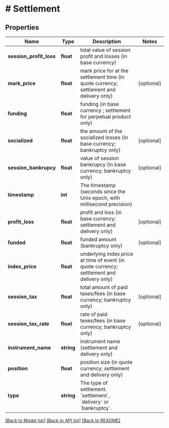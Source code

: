 # # Settlement

## Properties

Name | Type | Description | Notes
------------ | ------------- | ------------- | -------------
**session_profit_loss** | **float** | total value of session profit and losses (in base currency) | 
**mark_price** | **float** | mark price for at the settlement time (in quote currency; settlement and delivery only) | [optional] 
**funding** | **float** | funding (in base currency ; settlement for perpetual product only) | 
**socialized** | **float** | the amount of the socialized losses (in base currency; bankruptcy only) | [optional] 
**session_bankrupcy** | **float** | value of session bankrupcy (in base currency; bankruptcy only) | [optional] 
**timestamp** | **int** | The timestamp (seconds since the Unix epoch, with millisecond precision) | 
**profit_loss** | **float** | profit and loss (in base currency; settlement and delivery only) | [optional] 
**funded** | **float** | funded amount (bankruptcy only) | [optional] 
**index_price** | **float** | underlying index price at time of event (in quote currency; settlement and delivery only) | 
**session_tax** | **float** | total amount of paid taxes/fees (in base currency; bankruptcy only) | [optional] 
**session_tax_rate** | **float** | rate of paid texes/fees (in base currency; bankruptcy only) | [optional] 
**instrument_name** | **string** | instrument name (settlement and delivery only) | 
**position** | **float** | position size (in quote currency; settlement and delivery only) | 
**type** | **string** | The type of settlement. &#x60;settlement&#x60;, &#x60;delivery&#x60; or &#x60;bankruptcy&#x60;. | 

[[Back to Model list]](../../README.md#documentation-for-models) [[Back to API list]](../../README.md#documentation-for-api-endpoints) [[Back to README]](../../README.md)


